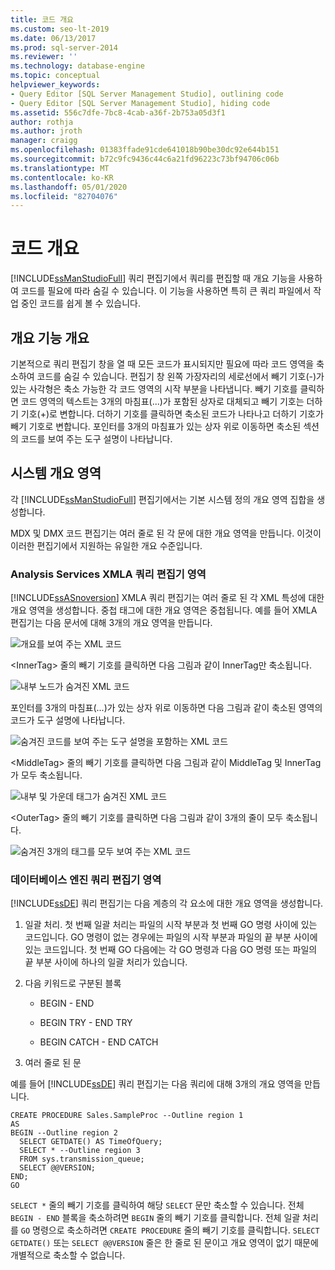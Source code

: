 ```yaml
---
title: 코드 개요
ms.custom: seo-lt-2019
ms.date: 06/13/2017
ms.prod: sql-server-2014
ms.reviewer: ''
ms.technology: database-engine
ms.topic: conceptual
helpviewer_keywords:
- Query Editor [SQL Server Management Studio], outlining code
- Query Editor [SQL Server Management Studio], hiding code
ms.assetid: 556c7dfe-7bc8-4cab-a36f-2b753a05d3f1
author: rothja
ms.author: jroth
manager: craigg
ms.openlocfilehash: 01383ffade91cde641018b90be30dc92e644b151
ms.sourcegitcommit: b72c9fc9436c44c6a21fd96223c73bf94706c06b
ms.translationtype: MT
ms.contentlocale: ko-KR
ms.lasthandoff: 05/01/2020
ms.locfileid: "82704076"
---
```

# <a name="code-outlining"></a>코드 개요
  [!INCLUDE[ssManStudioFull](../../../includes/ssmanstudiofull-md.md)] 쿼리 편집기에서 쿼리를 편집할 때 개요 기능을 사용하여 코드를 필요에 따라 숨길 수 있습니다. 이 기능을 사용하면 특히 큰 쿼리 파일에서 작업 중인 코드를 쉽게 볼 수 있습니다.

## <a name="outlining-overview"></a>개요 기능 개요
 기본적으로 쿼리 편집기 창을 열 때 모든 코드가 표시되지만 필요에 따라 코드 영역을 축소하여 코드를 숨길 수 있습니다. 편집기 창 왼쪽 가장자리의 세로선에서 빼기 기호(-)가 있는 사각형은 축소 가능한 각 코드 영역의 시작 부분을 나타냅니다. 빼기 기호를 클릭하면 코드 영역의 텍스트는 3개의 마침표(...)가 포함된 상자로 대체되고 빼기 기호는 더하기 기호(+)로 변합니다. 더하기 기호를 클릭하면 축소된 코드가 나타나고 더하기 기호가 빼기 기호로 변합니다. 포인터를 3개의 마침표가 있는 상자 위로 이동하면 축소된 섹션의 코드를 보여 주는 도구 설명이 나타납니다.

## <a name="system-outline-regions"></a>시스템 개요 영역
 각 [!INCLUDE[ssManStudioFull](../../../includes/ssmanstudiofull-md.md)] 편집기에서는 기본 시스템 정의 개요 영역 집합을 생성합니다.

 MDX 및 DMX 코드 편집기는 여러 줄로 된 각 문에 대한 개요 영역을 만듭니다. 이것이 이러한 편집기에서 지원하는 유일한 개요 수준입니다.

### <a name="analysis-services-xmla-query-editor-regions"></a>Analysis Services XMLA 쿼리 편집기 영역
 [!INCLUDE[ssASnoversion](../../includes/ssasnoversion-md.md)] XMLA 쿼리 편집기는 여러 줄로 된 각 XML 특성에 대한 개요 영역을 생성합니다. 중첩 태그에 대한 개요 영역은 중첩됩니다. 예를 들어 XMLA 편집기는 다음 문서에 대해 3개의 개요 영역을 만듭니다.

 ![개요를 보여 주는 XML 코드](../../database-engine/media/editoutlinexmlfull.gif "개요를 보여 주는 XML 코드")

 \<InnerTag> 줄의 빼기 기호를 클릭하면 다음 그림과 같이 InnerTag만 축소됩니다.

 ![내부 노드가 숨겨진 XML 코드](../../database-engine/media/editoutlinexmlinnercol.gif "내부 노드가 숨겨진 XML 코드")

 포인터를 3개의 마침표(...)가 있는 상자 위로 이동하면 다음 그림과 같이 축소된 영역의 코드가 도구 설명에 나타납니다.

 ![숨겨진 코드를 보여 주는 도구 설명을 포함하는 XML 코드](../../database-engine/media/editoutlinexmlmouse.gif "숨겨진 코드를 보여 주는 도구 설명을 포함하는 XML 코드")

 \<MiddleTag> 줄의 빼기 기호를 클릭하면 다음 그림과 같이 MiddleTag 및 InnerTag가 모두 축소됩니다.

 ![내부 및 가운데 태그가 숨겨진 XML 코드](../../database-engine/media/editoutlinexmlmiddlecol.gif "내부 및 가운데 태그가 숨겨진 XML 코드")

 \<OuterTag> 줄의 빼기 기호를 클릭하면 다음 그림과 같이 3개의 줄이 모두 축소됩니다.

 ![숨겨진 3개의 태그를 모두 보여 주는 XML 코드](../../database-engine/media/editoutlinexmloutercol.gif "숨겨진 3개의 태그를 모두 보여 주는 XML 코드")

### <a name="database-engine-query-editor-regions"></a>데이터베이스 엔진 쿼리 편집기 영역
 [!INCLUDE[ssDE](../../../includes/ssde-md.md)] 쿼리 편집기는 다음 계층의 각 요소에 대한 개요 영역을 생성합니다.

1.  일괄 처리. 첫 번째 일괄 처리는 파일의 시작 부분과 첫 번째 GO 명령 사이에 있는 코드입니다. GO 명령이 없는 경우에는 파일의 시작 부분과 파일의 끝 부분 사이에 있는 코드입니다. 첫 번째 GO 다음에는 각 GO 명령과 다음 GO 명령 또는 파일의 끝 부분 사이에 하나의 일괄 처리가 있습니다.

2.  다음 키워드로 구분된 블록

    -   BEGIN - END

    -   BEGIN TRY - END TRY

    -   BEGIN CATCH - END CATCH

3.  여러 줄로 된 문

 예를 들어 [!INCLUDE[ssDE](../../../includes/ssde-md.md)] 쿼리 편집기는 다음 쿼리에 대해 3개의 개요 영역을 만듭니다.

```
CREATE PROCEDURE Sales.SampleProc --Outline region 1
AS
BEGIN --Outline region 2 
  SELECT GETDATE() AS TimeOfQuery;
  SELECT * --Outline region 3
  FROM sys.transmission_queue;
  SELECT @@VERSION;
END;
GO
```

 `SELECT *` 줄의 빼기 기호를 클릭하여 해당 `SELECT` 문만 축소할 수 있습니다. 전체 `BEGIN - END` 블록을 축소하려면 `BEGIN` 줄의 빼기 기호를 클릭합니다. 전체 일괄 처리를 `GO` 명령으로 축소하려면 `CREATE PROCEDURE` 줄의 빼기 기호를 클릭합니다. `SELECT GETDATE()` 또는 `SELECT @@VERSION` 줄은 한 줄로 된 문이고 개요 영역이 없기 때문에 개별적으로 축소할 수 없습니다.


